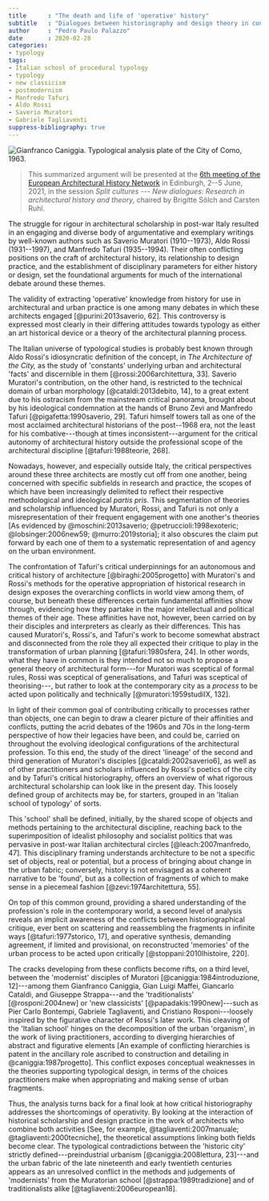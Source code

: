 ```yaml
---
title      : "The death and life of 'operative' history"
subtitle   : "Dialogues between historiography and design theory in contemporary Italy"
author     : "Pedro Paulo Palazzo"
date       : 2020-02-28
categories:
- typology
tags: 
- Italian school of procedural typology
- typology
- new classicism
- postmodernism
- Manfredo Tafuri
- Aldo Rossi
- Saverio Muratori
- Gabriele Tagliaventi
suppress-bibliography: true
---
```


![Gianfranco Caniggia. Typological analysis plate of the City of Como,
1963.](fig/como-ii.png)

> This summarized argument will be presented at the [6th meeting of
> the European Architectural History
> Network](https://eahn2020.eca.ed.ac.uk/2020/03/18/692/) in Edinburgh,
> 2--5 June, 2021, in the session *Split cultures --- New dialogues:
> Research in architectural history and theory,* chaired by Brigitte
> Sölch and Carsten Ruhl.

The struggle for rigour in architectural scholarship in post-war Italy
resulted in an engaging and diverse body of argumentative and exemplary
writings by well-known authors such as Saverio Muratori (1910--1973),
Aldo Rossi (1931--1997), and Manfredo Tafuri (1935--1994). Their often
conflicting positions on the craft of architectural history, its
relationship to design practice, and the establishment of disciplinary
parameters for either history or design, set the foundational arguments
for much of the international debate around these themes.

The validity of extracting 'operative' knowledge from history for use in
architectural and urban practice is one among many debates in which
these architects engaged [@purini:2013saverio, 62]. This controversy is
expressed most clearly in their differing attitudes towards typology as
either an art historical device or a theory of the architectural
planning process.

The Italian universe of typological studies is probably best known
through Aldo Rossi's idiosyncratic definition of the concept, in *The
Architecture of the City,* as the study of 'constants' underlying urban
and architectural 'facts' and discernible in them
[@rossi:2006architettura, 33]. Saverio Muratori's contribution, on the
other hand, is restricted to the technical domain of urban morphology
[@cataldi:2013debito, 14], to a great extent due to his ostracism from
the mainstream critical panorama, brought about by his ideological
condemnation at the hands of Bruno Zevi and Manfredo Tafuri
[@pigafetta:1990saverio, 29]. Tafuri himself towers tall as one of the
most acclaimed architectural historians of the post--1968 era, not the
least for his combative---though at times inconsistent---argument for
the critical autonomy of architectural history outside the professional
scope of the architectural discipline [@tafuri:1988teorie, 268].

Nowadays, however, and especially outside Italy, the critical
perspectives around these three architects are mostly cut off from one
another, being concerned with specific subfields in research and
practice, the scopes of which have been increasingly delimited to
reflect their respective methodological and ideological *partis pris.*
This segmentation of theories and scholarship influenced by Muratori,
Rossi, and Tafuri is not only a misrepresentation of their frequent
engagement with one another's theories [As evidenced by
@moschini:2013saverio; @petruccioli:1998exoteric; @lobsinger:2006new59;
@murro:2019storia]; it also obscures the claim put forward by each one
of them to a systematic representation of and agency on the urban
environment.

The confrontation of Tafuri's critical underpinnings for an autonomous
and critical history of architecture [@biraghi:2005progetto] with
Muratori's and Rossi's methods for the operative appropriation of
historical research in design exposes the overarching conflicts in world
view among them, of course, but beneath these differences certain
fundamental affinities show through, evidencing how they partake in the
major intellectual and political themes of their age. These affinities
have not, however, been carried on by their disciples and interpreters
as clearly as their differences. This has caused Muratori's, Rossi's,
and Tafuri's work to become somewhat abstract and disconnected from the
role they all expected their critique to play in the transformation of
urban planning [@tafuri:1980sfera, 24]. In other words, what they have
in common is they intended not so much to propose a general theory of
architectural form---for Muratori was sceptical of formal rules, Rossi
was sceptical of generalisations, and Tafuri was sceptical of
theorising---, but rather to look at the contemporary city as a
*process* to be acted upon politically and technically
[@muratori:1959studiIX, 132].

In light of their common goal of contributing critically to processes
rather than objects, one can begin to draw a clearer picture of their
affinities and conflicts, putting the acrid debates of the 1960s and 70s
in the long-term perspective of how their legacies have been, and could
be, carried on throughout the evolving ideological configurations of the
architectural profession. To this end, the study of the direct 'lineage'
of the second and third generation of Muratori's disciples
[@cataldi:2002saverio6], as well as of other practitioners and scholars
influenced by Rossi's poetics of the city and by Tafuri's critical
historiography, offers an overview of what rigorous architectural
scholarship can look like in the present day. This loosely defined group
of architects may be, for starters, grouped in an 'Italian school of
typology' of sorts.

This 'school' shall be defined, initially, by the shared scope of
objects and methods pertaining to the architectural discipline, reaching
back to the superimposition of idealist philosophy and socialist
politics that was pervasive in post-war Italian architectural circles
[@leach:2007manfredo, 47]. This disciplinary framing understands
architecture to be not a specific set of objects, real or potential, but
a process of bringing about change in the urban fabric; conversely,
history is not envisaged as a coherent narrative to be 'found', but as a
collection of fragments of which to make sense in a piecemeal fashion
[@zevi:1974architettura, 55].

On top of this common ground, providing a shared understanding of the
profession's role in the contemporary world, a second level of analysis
reveals an implicit awareness of the conflicts between historiographical
critique, ever bent on scattering and reassembling the fragments in
infinite ways [@tafuri:1977storico, 17], and operative synthesis,
demanding agreement, if limited and provisional, on reconstructed
'memories' of the urban process to be acted upon critically
[@stoppani:2010lhistoire, 220].

The cracks developing from these conflicts become rifts, on a third
level, between the 'modernist' disciples of Muratori
[@caniggia:1984introduzione, 12]---among them Gianfranco Caniggia, Gian
Luigi Maffei, Giancarlo Cataldi, and Giuseppe Strappa---and the
'traditionalists' [@rosponi:2004new] or 'new classicists'
[@papadakis:1990new]---such as Pier Carlo Bontempi, Gabriele
Tagliaventi, and Cristiano Rosponi---loosely inspired by the figurative
character of Rossi's later work. This cleaving of the 'Italian school'
hinges on the decomposition of the urban 'organism', in the work of
living practitioners, according to diverging hierarchies of abstract and
figurative elements [An example of conflicting hierarchies is patent in
the ancillary role ascribed to construction and detailing in
@caniggia:1987progetto]. This conflict exposes conceptual weaknesses in
the theories supporting typological design, in terms of the choices
practitioners make when appropriating and making sense of urban
fragments.

Thus, the analysis turns back for a final look at how critical
historiography addresses the shortcomings of operativity. By looking at
the interaction of historical scholarship and design practice in the
work of architects who combine both activities [See, for example,
@tagliaventi:2007manuale; @tagliaventi:2000tecniche], the theoretical
assumptions linking both fields become clear. The typological
contradictions between the 'historic city' strictly
defined---preindustrial urbanism [@caniggia:2008lettura, 23]---and the
urban fabric of the late nineteenth and early twentieth centuries
appears as an unresolved conflict  in the methods and judgements of
'modernists' from the Muratorian school [@strappa:1989tradizione] and of
traditionalists alike [@tagliaventi:2006european18].

